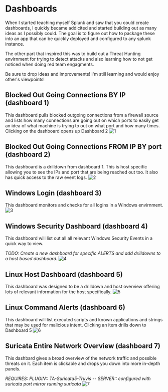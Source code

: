 # Dashboards
When I started teaching myself Splunk and saw that you could create dashboards, I quickly became addicited and started building out as many ideas as I possibly could. The goal is to figure out how to package these into an app that can be quickly deployed and configured to any splunk instance.

The other part that inspired this was to build out a Threat Hunting envirnment for trying  to detect attacks and also learning how to not get noticed when doing red team engagments. 

Be sure to drop ideas and improvements! I'm still learning and would enjoy other's viewpoints!

## Blocked Out Going Connections BY IP (dashboard 1)
This dashboard pulls blocked outgoing connections from a firewall source and lists how many connections are going out on which ports to easily get an idea of what machine is trying to out on what port and how many times. Clicking on the dashboard opens up Dashboard 2
![1](https://user-images.githubusercontent.com/23244379/91845802-d040aa80-ec27-11ea-8eab-228b5d6a4f45.png)

## Blocked Out Going Connections FROM IP BY port (dashboard 2)
This dashboard is a drilldown from dashboard 1. This is host specific allowing you to see the IPs and port that are being reached out too. It also has quick access to the raw event logs.
![2](https://user-images.githubusercontent.com/23244379/91848469-b6ec2e00-ec28-11ea-809c-f88a5284f434.png)

## Windows Login (dashboard 3)
This dashboard monitors and checks for all logins in a Windows envirnment.
![3](https://user-images.githubusercontent.com/23244379/91849271-cae45f80-ec29-11ea-90f6-fea537dc50a3.png)

## Windows Security Dashboard (dashboard 4)
This dashboard will list out all all relevant Windows Security Events in a quick way to view. 

*TODO: Create a new dashboard for specific ALERTS and add drilldowns to a host based dashboard.*
![4](https://user-images.githubusercontent.com/23244379/91849540-3f1f0300-ec2a-11ea-93b2-f6db1a8f2268.png)

## Linux Host Dashboard (dashboard 5)
This dashboard was designed to be a drilldown and host overview offering lots of relevant information for the host specifically.
![5](https://user-images.githubusercontent.com/23244379/91901148-d0fc2f80-ec6d-11ea-9ac8-cdf74aaad534.png)

## Linux Command Alerts (dashboard 6)
This dashboard will list executed scripts and known applications and strings that may be used for malicious intent. Clicking an item drills down to  Dashboard 5
![6](https://user-images.githubusercontent.com/23244379/91859967-0cc8d200-ec39-11ea-98cf-4c1eaaf54e4f.png)

## Suricata Entire Network Overview (dashboard 7)
This dashbard gives a broad overview of the network traffic and possible threats on it. Each item is clickable and drops you down into more in-depth panels.

*REQUIRES: PLUGIN:: TA-Suricata5-Truvis -- SERVER:: configured with suricata port mirror running suricata*
![7](https://user-images.githubusercontent.com/23244379/92200224-4c650900-ee47-11ea-91a2-38934aea1de7.png)

